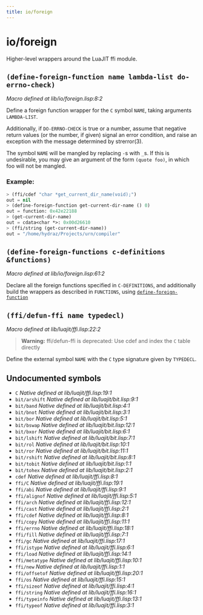 ```yaml
---
title: io/foreign
---
```

# io/foreign
Higher-level wrappers around the LuaJIT ffi module.

## `(define-foreign-function name lambda-list do-errno-check)`
*Macro defined at lib/io/foreign.lisp:8:2*

Define a foreign function wrapper for the `C` symbol `NAME`, taking
arguments `LAMBDA-LIST`.

Additionally, if `DO-ERRNO-CHECK` is true or a number, assume that
negative return values (or the number, if given) signal an error
condition, and raise an exception with the message determined by
strerror(3).

The symbol `NAME` will be mangled by replacing `-`s with `_`s. If this
is undesirable, you may give an argument of the form `(quote foo)`,
in which foo will not be mangled.


### Example:

```cl
> (ffi/cdef "char *get_current_dir_name(void);")
out = nil
> (define-foreign-function get-current-dir-name () 0)
out = function: 0x42e22188
> (get-current-dir-name)
out = cdata<char *>: 0x00d26610
> (ffi/string (get-current-dir-name))
out = "/home/hydraz/Projects/urn/compiler"
```

## `(define-foreign-functions c-definitions &functions)`
*Macro defined at lib/io/foreign.lisp:61:2*

Declare all the foreign functions specified in `C-DEFINITIONS`, and
additionally build the wrappers as described in `FUNCTIONS`, using
[`define-foreign-function`](lib.io.foreign.md#define-foreign-function-name-lambda-list-do-errno-check)

## `(ffi/defun-ffi name typedecl)`
*Macro defined at lib/luajit/ffi.lisp:22:2*

>**Warning:** ffi/defun-ffi is deprecated: Use cdef and index the `C` table directly

Define the external symbol `NAME` with the `C` type signature
given by `TYPEDECL`.

## Undocumented symbols
 - `C` *Native defined at lib/luajit/ffi.lisp:19:1*
 - `bit/arshift` *Native defined at lib/luajit/bit.lisp:9:1*
 - `bit/band` *Native defined at lib/luajit/bit.lisp:4:1*
 - `bit/bnot` *Native defined at lib/luajit/bit.lisp:3:1*
 - `bit/bor` *Native defined at lib/luajit/bit.lisp:5:1*
 - `bit/bswap` *Native defined at lib/luajit/bit.lisp:12:1*
 - `bit/bxor` *Native defined at lib/luajit/bit.lisp:6:1*
 - `bit/lshift` *Native defined at lib/luajit/bit.lisp:7:1*
 - `bit/rol` *Native defined at lib/luajit/bit.lisp:10:1*
 - `bit/ror` *Native defined at lib/luajit/bit.lisp:11:1*
 - `bit/rshift` *Native defined at lib/luajit/bit.lisp:8:1*
 - `bit/tobit` *Native defined at lib/luajit/bit.lisp:1:1*
 - `bit/tohex` *Native defined at lib/luajit/bit.lisp:2:1*
 - `cdef` *Native defined at lib/luajit/ffi.lisp:8:1*
 - `ffi/C` *Native defined at lib/luajit/ffi.lisp:19:1*
 - `ffi/abi` *Native defined at lib/luajit/ffi.lisp:9:1*
 - `ffi/alignof` *Native defined at lib/luajit/ffi.lisp:5:1*
 - `ffi/arch` *Native defined at lib/luajit/ffi.lisp:12:1*
 - `ffi/cast` *Native defined at lib/luajit/ffi.lisp:2:1*
 - `ffi/cdef` *Native defined at lib/luajit/ffi.lisp:8:1*
 - `ffi/copy` *Native defined at lib/luajit/ffi.lisp:11:1*
 - `ffi/errno` *Native defined at lib/luajit/ffi.lisp:18:1*
 - `ffi/fill` *Native defined at lib/luajit/ffi.lisp:7:1*
 - `ffi/gc` *Native defined at lib/luajit/ffi.lisp:17:1*
 - `ffi/istype` *Native defined at lib/luajit/ffi.lisp:6:1*
 - `ffi/load` *Native defined at lib/luajit/ffi.lisp:14:1*
 - `ffi/metatype` *Native defined at lib/luajit/ffi.lisp:10:1*
 - `ffi/new` *Native defined at lib/luajit/ffi.lisp:1:1*
 - `ffi/offsetof` *Native defined at lib/luajit/ffi.lisp:20:1*
 - `ffi/os` *Native defined at lib/luajit/ffi.lisp:15:1*
 - `ffi/sizeof` *Native defined at lib/luajit/ffi.lisp:4:1*
 - `ffi/string` *Native defined at lib/luajit/ffi.lisp:16:1*
 - `ffi/typeinfo` *Native defined at lib/luajit/ffi.lisp:13:1*
 - `ffi/typeof` *Native defined at lib/luajit/ffi.lisp:3:1*
